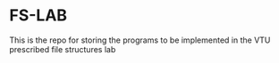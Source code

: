 # FS-LAB
This is the repo for storing the programs to be implemented in the VTU prescribed file structures lab
